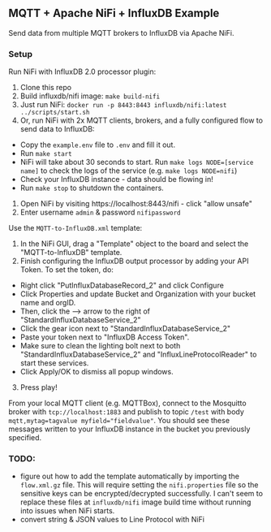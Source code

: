 ## MQTT + Apache NiFi + InfluxDB Example

Send data from multiple MQTT brokers to InfluxDB via Apache NiFi.

### Setup

Run NiFi with InfluxDB 2.0 processor plugin:
1. Clone this repo
1. Build influxdb/nifi image: `make build-nifi`
1. Just run NiFi: `docker run -p 8443:8443 influxdb/nifi:latest ../scripts/start.sh`
1. Or, run NiFi with 2x MQTT clients, brokers, and a fully configured flow to send data to InfluxDB:
  - Copy the `example.env` file to `.env` and fill it out.
  - Run `make start`
  - NiFi will take about 30 seconds to start. Run `make logs NODE=[service name]` to check the logs of the service (e.g. `make logs NODE=nifi`)
  - Check your InfluxDB instance - data should be flowing in!
  - Run `make stop` to shutdown the containers.
1. Open NiFi by visiting https://localhost:8443/nifi - click "allow unsafe"
1. Enter username `admin` & password `nifipassword`

Use the `MQTT-to-InfluxDB.xml` template:
1. In the NiFi GUI, drag a "Template" object to the board and select the "MQTT-to-InfluxDB" template.
2. Finish configuring the InfluxDB output processor by adding your API Token. To set the token, do:
  - Right click "PutInfluxDatabaseRecord_2" and click Configure
  - Click Properties and update Bucket and Organization with your bucket name and orgID. 
  - Then, click the --> arrow to the right of "StandardInfluxDatabaseService_2"
  - Click the gear icon next to "StandardInfluxDatabaseService_2"
  - Paste your token next to "InfluxDB Access Token".
  - Make sure to clean the lighting bolt next to both "StandardInfluxDatabaseService_2" and "InfluxLineProtocolReader" to start these services.
  - Click Apply/OK to dismiss all popup windows.
3. Press play!

From your local MQTT client (e.g. MQTTBox), connect to the Mosquitto broker with `tcp://localhost:1883` and publish to topic `/test` with body `mqtt,mytag=tagvalue myfield="fieldvalue"`. You should see these messages written to your InfluxDB instance in the bucket you previously specified.

### TODO:
- figure out how to add the template automatically by importing the `flow.xml.gz` file. This will require setting the `nifi.properties` file so the sensitive keys can be encrypted/decrypted successfully. I can't seem to replace these files at `influxdb/nifi` image build time without running into issues when NiFi starts.
- convert string & JSON values to Line Protocol with NiFi
